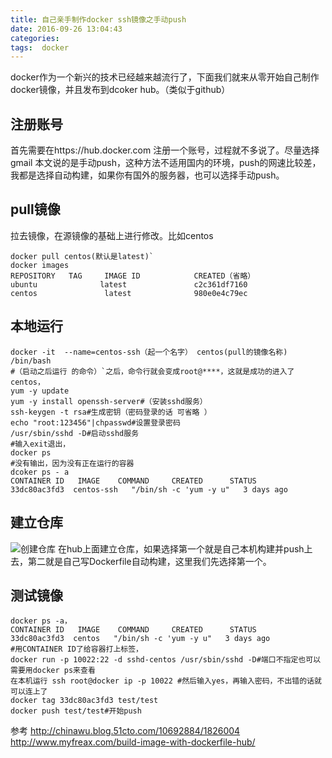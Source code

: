```yaml
---
title: 自己亲手制作docker ssh镜像之手动push
date: 2016-09-26 13:04:43
categories: 
tags:  docker
---
```

docker作为一个新兴的技术已经越来越流行了，下面我们就来从零开始自己制作docker镜像，并且发布到dcoker hub。（类似于github）
## 注册账号
首先需要在https://hub.docker.com   注册一个账号，过程就不多说了。尽量选择gmail
本文说的是手动push，这种方法不适用国内的环境，push的网速比较差，我都是选择自动构建，如果你有国外的服务器，也可以选择手动push。

##  pull镜像
拉去镜像，在源镜像的基础上进行修改。比如centos
```
docker pull centos(默认是latest)`
docker images
REPOSITORY   TAG     IMAGE ID            CREATED（省略）           
ubuntu              latest               c2c361df7160         
centos               latest              980e0e4c79ec               
```

##  本地运行 
```
docker -it  --name=centos-ssh（起一个名字） centos(pull的镜像名称) /bin/bash
#（启动之后运行 的命令）`之后，命令行就会变成root@****，这就是成功的进入了centos，
yum -y update
yum -y install openssh-server#（安装sshd服务）
ssh-keygen -t rsa#生成密钥（密码登录的话 可省略 ）
echo "root:123456"|chpasswd#设置登录密码
/usr/sbin/sshd -D#启动sshd服务
#输入exit退出，
docker ps 
#没有输出，因为没有正在运行的容器
dcoker ps - a
CONTAINER ID   IMAGE    COMMAND     CREATED      STATUS            
33dc80ac3fd3  centos-ssh   "/bin/sh -c 'yum -y u"   3 days ago       

```
##  建立仓库
![创建仓库](/img/create-repo.png)
在hub上面建立仓库，如果选择第一个就是自己本机构建并push上去，第二就是自己写Dockerfile自动构建，这里我们先选择第一个。
## 测试镜像
```
docker ps -a，
CONTAINER ID   IMAGE    COMMAND     CREATED      STATUS        
33dc80ac3fd3  centos   "/bin/sh -c 'yum -y u"   3 days ago      
#用CONTAINER ID了给容器打上标签，
docker run -p 10022:22 -d sshd-centos /usr/sbin/sshd -D#端口不指定也可以需要用docker ps来查看
在本机运行 ssh root@docker ip -p 10022 #然后输入yes，再输入密码，不出错的话就可以连上了
docker tag 33dc80ac3fd3 test/test
docker push test/test#开始push
```

参考
http://chinawu.blog.51cto.com/10692884/1826004
http://www.myfreax.com/build-image-with-dockerfile-hub/